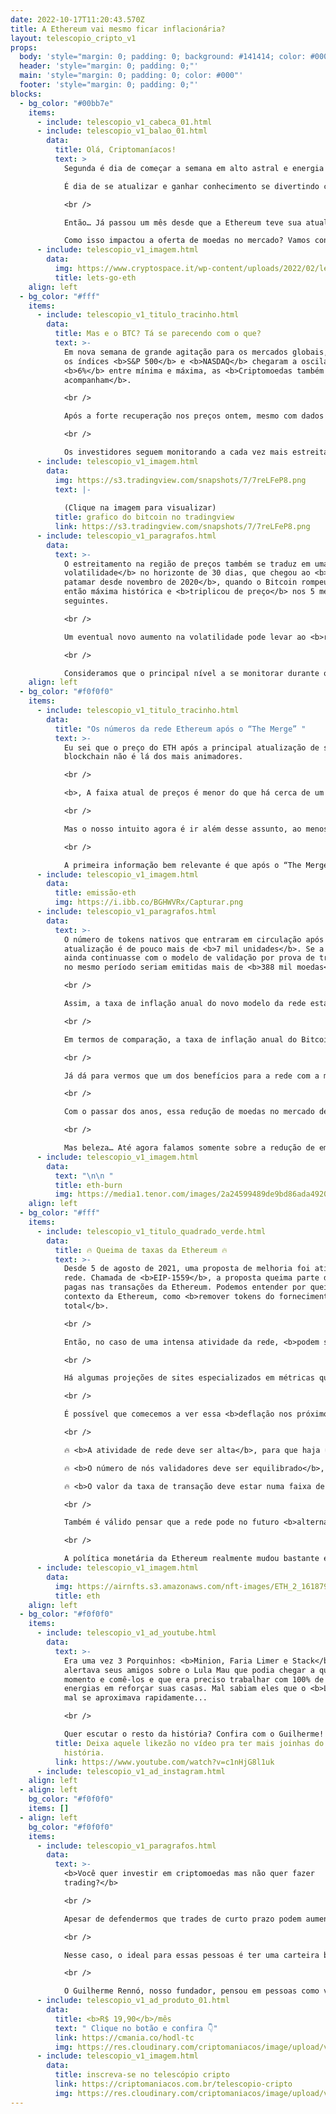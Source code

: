 ```yaml
---
date: 2022-10-17T11:20:43.570Z
title: A Ethereum vai mesmo ficar inflacionária?
layout: telescopio_cripto_v1
props:
  body: 'style="margin: 0; padding: 0; background: #141414; color: #000"'
  header: 'style="margin: 0; padding: 0;"'
  main: 'style="margin: 0; padding: 0; color: #000"'
  footer: 'style="margin: 0; padding: 0;"'
blocks:
  - bg_color: "#00bb7e"
    items:
      - include: telescopio_v1_cabeca_01.html
      - include: telescopio_v1_balao_01.html
        data:
          title: Olá, Criptomaníacos!
          text: >
            Segunda é dia de começar a semana em alto astral e energia!<br/>

            É dia de se atualizar e ganhar conhecimento se divertindo com o 🔭!

            <br />

            Então… Já passou um mês desde que a Ethereum teve sua atualização. <br/>

            Como isso impactou a oferta de moedas no mercado? Vamos conferir?
      - include: telescopio_v1_imagem.html
        data:
          img: https://www.cryptospace.it/wp-content/uploads/2022/02/lets-go-eth-ethereum-crypto-memes-fun-jokes.gif
          title: lets-go-eth
    align: left
  - bg_color: "#fff"
    items:
      - include: telescopio_v1_titulo_tracinho.html
        data:
          title: Mas e o BTC? Tá se parecendo com o que?
          text: >-
            Em nova semana de grande agitação para os mercados globais, quando
            os índices <b>S&P 500</b> e <b>NASDAQ</b> chegaram a oscilar mais de
            <b>6%</b> entre mínima e máxima, as <b>Criptomoedas também
            acompanham</b>.

            <br />

            Após a forte recuperação nos preços ontem, mesmo com dados de inflação nos EUA acima do esperado, <b>tanto o Bitcoin como o Ethereum chegaram na sexta-feira acumulando leves altas na semana.</b>

            <br />

            Os investidores seguem monitorando a cada vez mais estreita região de preços em que o Bitcoin negocia, entre o importante <b>suporte dos US$18.000<b> e a linha de tendência de baixa (LTB) que já dura desde o final de maio.
      - include: telescopio_v1_imagem.html
        data:
          img: https://s3.tradingview.com/snapshots/7/7reLFeP8.png
          text: |-
            
            (Clique na imagem para visualizar)
          title: grafico do bitcoin no tradingview
          link: https://s3.tradingview.com/snapshots/7/7reLFeP8.png
      - include: telescopio_v1_paragrafos.html
        data:
          text: >-
            O estreitamento na região de preços também se traduz em uma <b>menor
            volatilidade</b> no horizonte de 30 dias, que chegou ao <b>menor
            patamar desde novembro de 2020</b>, quando o Bitcoin rompeu sua
            então máxima histórica e <b>triplicou de preço</b> nos 5 meses
            seguintes.

            <br />

            Um eventual novo aumento na volatilidade pode levar ao <b>rompimento do suporte ou resistência mencionados</b>, consequentemente dando início a um forte movimento nos preços.

            <br />

            Consideramos que o principal nível a se monitorar durante o final de semana é a possível superação do patamar de <b>US$20.500</b>.
    align: left
  - bg_color: "#f0f0f0"
    items:
      - include: telescopio_v1_titulo_tracinho.html
        data:
          title: "Os números da rede Ethereum após o “The Merge” "
          text: >-
            Eu sei que o preço do ETH após a principal atualização de sua
            blockchain não é lá dos mais animadores.

            <br />

            <b>, A faixa atual de preços é menor do que há cerca de um mês atrás</b>, quando houve a mudança do sistema de consenso da rede.

            <br />

            Mas o nosso intuito agora é ir além desse assunto, ao menos quando falamos do curto prazo. Mesmo que o mercado de baixa continue a castigar a principal altcoin, existem alguns dados que não podem ser ignorados.

            <br />

            A primeira informação bem relevante é que após o “The Merge”, a </b>queda de emissão de novas moedas</b> é bem perceptível.
      - include: telescopio_v1_imagem.html
        data:
          title: emissão-eth
          img: https://i.ibb.co/BGHWVRx/Capturar.png
      - include: telescopio_v1_paragrafos.html
        data:
          text: >-
            O número de tokens nativos que entraram em circulação após a
            atualização é de pouco mais de <b>7 mil unidades</b>. Se a rede
            ainda continuasse com o modelo de validação por prova de trabalho,
            no mesmo período seriam emitidas mais de <b>388 mil moedas</b>.

            <br />

            Assim, a taxa de inflação anual do novo modelo da rede está em <b>0,7%</b>. Sem “a fusão”, essa taxa seria de <b>3,66%</b>.

            <br />

            Em termos de comparação, a taxa de inflação anual do Bitcoin está em <b>1,72%</b>.

            <br />

            Já dá para vermos que um dos benefícios para a rede com a migração de consenso foi um <b>aumento na escassez de ETH</b>. 

            <br />

            Com o passar dos anos, essa redução de moedas no mercado deve fazer muito bem para o ativo e o colocar num cenário ainda mais positivo para a sua <b>valorização</b>.

            <br />

            Mas beleza… Até agora falamos somente sobre a redução de emissão. Para que a haja deflação entra mais um ponto importante nessa história, que é o <b>burn de moedas</b>.
      - include: telescopio_v1_imagem.html
        data:
          text: "\n\n "
          title: eth-burn
          img: https://media1.tenor.com/images/2a24599489de9bd86ada4920783bf566/tenor.gif
    align: left
  - bg_color: "#fff"
    items:
      - include: telescopio_v1_titulo_quadrado_verde.html
        data:
          title: 🔥 Queima de taxas da Ethereum 🔥
          text: >-
            Desde 5 de agosto de 2021, uma proposta de melhoria foi ativada na
            rede. Chamada de <b>EIP-1559</b>, a proposta queima parte das taxas
            pagas nas transações da Ethereum. Podemos entender por queima, no
            contexto da Ethereum, como <b>remover tokens do fornecimento
            total</b>.

            <br />

            Então, no caso de uma intensa atividade da rede, <b>podem ser queimadas mais moedas do que se emite</b>.

            <br />

            Há algumas projeções de sites especializados em métricas que dizem que estamos perto de uma virada de chave que faria com que o número total de tokens totais começasse a cair levemente.

            <br />

            É possível que comecemos a ver essa <b>deflação nos próximos meses</b> de forma consistente, mas existem alguns fatores determinantes para isso:

            <br />

            🔥 <b>A atividade de rede deve ser alta</b>, para que haja um número grande de transações;<br/>

            🔥 <b>O número de nós validadores deve ser equilibrado</b>, já que um número elevado de nodes trás ligeiro aumento de emissão de moedas;<br/>

            🔥 <b>O valor da taxa de transação deve estar numa faixa de preço que leve ao valor queimado impactar de forma significativa</b>. (alta demanda da rede geralmente leva a taxa da transação para cima)

            <br />

            Também é válido pensar que a rede pode no futuro <b>alternar entre períodos de inflação e deflação</b>, de acordo com o que acontece com as variáveis acima.

            <br />

            A política monetária da Ethereum realmente mudou bastante e isso tende a atrair holofotes para o projeto, além de dar uma boa perspectiva de valorização.
      - include: telescopio_v1_imagem.html
        data:
          img: https://airnfts.s3.amazonaws.com/nft-images/ETH_2_1618797818446.gif
          title: eth
    align: left
  - bg_color: "#f0f0f0"
    items:
      - include: telescopio_v1_ad_youtube.html
        data:
          text: >-
            Era uma vez 3 Porquinhos: <b>Minion, Faria Limer e Stack</b>. Stack
            alertava seus amigos sobre o Lula Mau que podia chegar a qualquer
            momento e comê-los e que era preciso trabalhar com 100% de suas
            energias em reforçar suas casas. Mal sabiam eles que o <b>Lula</b>
            mal se aproximava rapidamente...

            <br />

            Quer escutar o resto da história? Confira com o Guilherme!
          title: Deixa aquele likezão no vídeo pra ter mais joinhas do que lobo na
            história.
          link: https://www.youtube.com/watch?v=c1nHjG8l1uk
      - include: telescopio_v1_ad_instagram.html
    align: left
  - align: left
    bg_color: "#f0f0f0"
    items: []
  - align: left
    bg_color: "#f0f0f0"
    items:
      - include: telescopio_v1_paragrafos.html
        data:
          text: >-
            <b>Você quer investir em criptomoedas mas não quer fazer
            trading?</b>

            <br />

            Apesar de defendermos que trades de curto prazo podem aumentar sua rentabilidade, entendemos que nem todo mundo tem o tempo disponível pra operar.

            <br />

            Nesse caso, o ideal para essas pessoas é ter uma carteira bem fundamentada para o longo prazo, cujo objetivo seja acumular Bitcoins.

            <br />

            O Guilherme Rennó, nosso fundador, pensou em pessoas como você e decidiu criar a Carteira HODL, voltada para quem quer dar o primeiro passo no mercado cripto sem se preocupar em operar todo dia.
      - include: telescopio_v1_ad_produto_01.html
        data:
          title: <b>R$ 19,90</b>/mês
          text: " Clique no botão e confira 👇"
          link: https://cmania.co/hodl-tc
          img: https://res.cloudinary.com/criptomaniacos/image/upload/v1661372975/telescopio/produtos/logo_carteira_hodl_mhzjq6.png
      - include: telescopio_v1_imagem.html
        data:
          title: inscreva-se no telescópio cripto
          link: https://criptomaniacos.com.br/telescopio-cripto
          img: https://res.cloudinary.com/criptomaniacos/image/upload/v1662133224/telescopio/inscreva-se-telescopio.png
---
```


